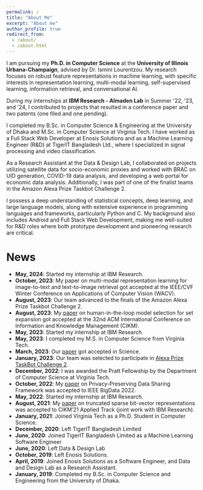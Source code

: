 ```yaml
---
permalink: /
title: "About Me"
excerpt: "About me"
author_profile: true
redirect_from: 
  - /about/
  - /about.html
---
```


I am pursuing my **Ph.D. in Computer Science** at the **University of Illinois Urbana-Champaign**, advised by Dr. Ismini Lourentzou. My research focuses on robust feature representations in machine learning, with specific interests in representation learning, multi-modal learning, self-supervised learning, information retrieval, and conversational AI.

During my internships at **IBM Research - Almaden Lab** in Summer '22, '23, and '24, I contributed to projects that resulted in a conference paper and two patents (one filed and one pending).

I completed my B.Sc. in Computer Science & Engineering at the University of Dhaka and M.Sc. in Computer Science at Virginia Tech. I have worked as a Full Stack Web Developer at Enosis Solutions and as a Machine Learning Engineer (R&D) at TigerIT Bangladesh Ltd., where I specialized in signal processing and video classification.

As a Research Assistant at the Data & Design Lab, I collaborated on projects utilizing satellite data for socio-economic proxies and worked with BRAC on UID generation, COVID-19 data analysis, and developing a web portal for economic data analysis. Additionally, I was part of one of the finalist teams in the Amazon Alexa Prize Taskbot Challenge 2.

I possess a deep understanding of statistical concepts, deep learning, and large language models, along with extensive experience in programming languages and frameworks, particularly Python and C. My background also includes Android and Full Stack Web Development, making me well-suited for R&D roles where both prototype development and pioneering research are critical.

News
======
- **May, 2024**: Started my internship at IBM Research.
- **October, 2023**: My paper on multi-modal representation learning for image-to-text and text-to-image retrieval got accepted at the IEEE/CVF Winter Conference on Applications of Computer Vision (WACV).
- **August, 2023**: Our team advanced to the finals of the Amazon Alexa Prize Taskbot Challenge 2.
- **August, 2023**: My [paper](https://doi.org/10.1145/3583780.3615485) on human-in-the-loop model selection for set expansion got accepted at the 32nd ACM International Conference on Information and Knowledge Management (CIKM).
- **May, 2023**: Started my internship at IBM Research.
- **May, 2023**: I completed my M.S. in Computer Science from Virginia Tech.
- **March, 2023**: Our [paper](https://www.science.org/doi/abs/10.1126/science.ade2420) got accepted in Science.
- **January, 2023**: Our team was selected to participate in [Alexa Prize TaskBot Challenge 2](https://www.amazon.science/alexa-prize/taskbot-challenge/ten-university-teams-selected-for-alexa-prize-taskbot-challenge-2).
- **December, 2022**: I was awarded the Pratt Fellowship by the Department of Computer Science at Virginia Tech.
- **October, 2022**: My [paper](https://ieeexplore.ieee.org/abstract/document/10020861) on Privacy-Preserving Data Sharing Framework was accepted to IEEE BigData 2022.
- **May, 2022**: Started my internship at IBM Research.
- **August, 2021**: My [paper](https://dl.acm.org/doi/abs/10.1145/3459637.3481950) on truncated sparse bit-vector representations was accepted to CIKM’21 Applied Track (joint work with IBM Research).
- **January, 2021**: Joined Virginia Tech as a Ph.D. Student in Computer Science.
- **December, 2020**: Left TigerIT Bangladesh Limited
- **June, 2020**: Joined TigerIT Bangladesh Limited as a Machine Learning Software Engineer
- **June, 2020**: Left Data & Design Lab
- **October, 2019**: Left Enosis Solutions.
- **April, 2019**: Joined Enosis Solutions as a Software Engineer, and Data and Design Lab as a Research Assistant.
- **January, 2019**: Completed my B.Sc. in Computer Science and Engineering from the University of Dhaka.
